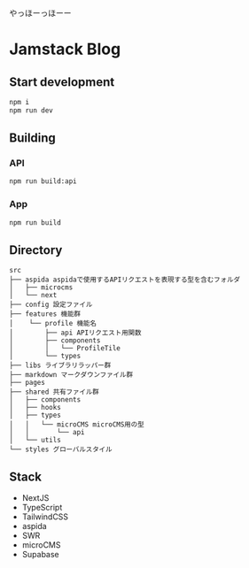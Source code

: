 やっほーっほーー
# Jamstack Blog

## Start development
```bash
npm i
npm run dev
```

## Building
### API
```bash
npm run build:api
```

### App
```bash
npm run build
```

## Directory
```
src
├── aspida aspidaで使用するAPIリクエストを表現する型を含むフォルダ
│   ├── microcms
│   └── next
├── config 設定ファイル
├── features 機能群
│    └── profile 機能名
│        ├── api APIリクエスト用関数
│        ├── components
│        │   └── ProfileTile
│        └── types
├── libs ライブラリラッパー群
├── markdown マークダウンファイル群
├── pages
├── shared 共有ファイル群
│   ├── components
│   ├── hooks
│   ├── types
│   │   └── microCMS microCMS用の型
│   │       └── api
│   └── utils
└── styles グローバルスタイル
```

## Stack
- NextJS
- TypeScript
- TailwindCSS
- aspida
- SWR
- microCMS
- Supabase
